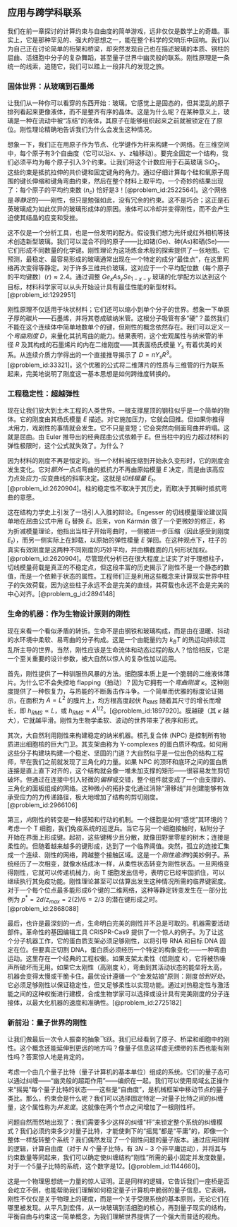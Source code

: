 ## 应用与跨学科联系

我们在前一章探讨的计算约束与自由度的简单游戏，远非仅仅是数学上的奇趣。事实上，它是那种罕见的、强大的思想之一，能在整个科学的交响乐中回响。我们以为自己正在讨论简单的桁架和桥梁，却突然发现自己也在描述玻璃的本质、钢柱的屈曲、活细胞中分子的复杂舞蹈，甚至量子世界中幽灵般的联系。刚性原理是一条统一的线索，追随它，我们可以踏上一段非凡的发现之旅。

### 固体世界：从玻璃到石墨烯

让我们从一种你可以看穿的东西开始：玻璃。它感觉上是固态的，但其混乱的原子排列看起来更像液体，而不是整齐有序的晶体。这是为什么呢？在某种意义上，玻璃是一种在流动中被“冻结”的液体，其原子在能够组织起来之前就被锁定在了原位。刚性理论精确地告诉我们为什么会发生这种情况。

想象一下，我们正在用原子作为节点、化学键作为杆来构建一个网络。在三维空间中，每个原子有3个自由度（它可以沿x、y、z轴移动）。要完全固定一个结构，我们必须平均为每个原子引入3个约束。让我们将这个计数应用于石英玻璃 $\mathrm{SiO_2}$。这些约束是抵抗拉伸的共价键和固定键角的角力。通过仔细计算每个硅和氧原子周围的键长伸缩和键角弯曲约束，然后在整个材料上取平均，一个奇妙的结果出现了：每个原子的平均约束数 $\langle n_c \rangle$ 恰好是3！[@problem_id:2522564]。这个网络是*等静定*的——刚性，但只是勉强如此，没有冗余的约束。这不是巧合；这正是石英玻璃成为如此优异的玻璃形成体的原因。液体可以冷却并变得刚性，而不会产生迫使其结晶的应变和受挫。

这不仅是一个分析工具，也是一份发明的配方。假设我们想为光纤或红外相机等技术创造新型玻璃。我们可以混合不同的原子——比如锗(Ge)、砷(As)和硒(Se)——它们形成不同数量的化学键。刚性理论为这场炼金术般的探索提供了一张地图。它预测，最稳定、最容易形成的玻璃通常出现在一个特定的成分“最佳点”，在这里网络再次变得等静定。对于许多三维共价玻璃，这对应于一个平均配位数（每个原子的平均键数）$\langle r \rangle \approx 2.4$。通过调整 $Ge_xAs_ySe_{1-x-y}$ 玻璃的化学配方以达到这个目标，材料科学家可以从头开始设计具有最佳性能的新型材料。[@problem_id:1292951]

刚性原理不仅适用于块状材料；它们还可以缩小到单个分子的世界。想象一下单原子厚的碳片——石墨烯，并将其卷成碳纳米管。这根分子吸管有多“硬”？虽然我们不能在这个连续体中简单地数单个的键，但刚性的概念依然存在。我们可以定义一个*弯曲刚度* $D$，来量化其抗弯曲的能力。结果表明，这个宏观属性与纳米管的半径 $R$ 及其构成的石墨烯片的内在二维刚度——其表面杨氏模量 $Y_s$ 有着优美的关系。从连续介质力学得出的一个直接推导揭示了 $D = \pi Y_s R^3$。[@problem_id:33321]。这个优雅的公式将二维薄片的性质与三维管的行为联系起来，完美地说明了刚度这一基本思想是如何跨维度转换的。

### 工程稳定性：超越弹性

现在让我们放大到土木工程的人类世界。一根支撑屋顶的钢柱似乎是一个简单的物体。它的刚度由其杨氏模量 $E$ 描述。对它施加压力，它就会回推。但如果你推得*太*用力，戏剧性的事情就会发生。它不只是变短；它会突然向侧面弯曲并坍塌。这就是屈曲。由 Euler 推导出的经典屈曲公式依赖于 $E$。但当柱中的应力超过材料的弹性极限时，这个公式就失效了。为什么？

因为材料的刚度不再是恒定的。当一个材料被压缩到开始永久变形时，它的刚度会发生变化。它对*额外*一点点弯曲的抵抗力不再由原始模量 $E$ 决定，而是由该高应力点处应力-应变曲线的斜率决定。这就是*切线模量* $E_t$。[@problem_id:2620904]。柱的稳定性不取决于其历史，而取决于其瞬时抵抗弯曲的意愿。

这在结构力学史上引发了一场引人入胜的辩论。Engesser 的切线模量理论建议简单地在屈曲公式中用 $E_t$ 替换 $E$。后来，von Kármán 做了一个更微妙的修正，称为折减模量理论，他指出当柱子开始弯曲时，一侧被进一步压缩（因此感受到刚度 $E_t$），而另一侧实际上在卸载，以原始的弹性模量 $E$ 弹回。在这种观点下，柱子的真实有效刚度是这两种不同刚度的巧妙平均，并由横截面的几何形状加权。[@problem_id:2620904]。尽管现代分析已在很大程度上证实了对于理想柱子，切线模量荷载是真正的不稳定点，但这段丰富的历史揭示了刚性不是一个静态的数值，而是一个依赖于状态的属性。工程师们正是利用这些概念来计算现实世界中柱子的失效荷载，因为这些柱子永远不会是完美的直线，其荷载也永远不会是完美的中心对齐。[@problem_g_id:2894148]

### 生命的机器：作为生物设计原则的刚性

现在来看一个看似矛盾的转折。生命不是由钢铁和玻璃构成，而是由在温暖、抖动的水环境中柔软、易弯曲的分子构成。这是一个由能量约为 $k_B T$ 的热运动持续混乱所主导的世界。当然，刚性应该是生命流体和动态过程的敌人？恰恰相反，它是一个至关重要的设计参数，被大自然以惊人的复杂性加以运用。

首先，刚性提供了一种驯服热风暴的方法。细胞膜本质上是一个脆弱的二维液体薄片。为什么它不会失控地 flapping（拍动）？因为它拥有一个*弯曲刚度* $\kappa$。这种刚度提供了一种恢复力，与热能的不断轰击作斗争。一个简单而优雅的标度论证揭示，在面积为 $A=L^2$ 的膜片上，均方根高度起伏 $h_{RMS}$ 随着其尺寸的增长而增长，即 $h_{RMS} \propto L$，或 $h_{RMS} \propto A^{1/2}$。[@problem_id:1897920]。膜越硬（其 $\kappa$ 越大），它就越平滑。刚性为生物学柔软、波动的世界带来了秩序和形式。

其次，大自然利用刚性来构建稳定的纳米机器。核孔复合体 (NPC) 是控制所有物质进出细胞核的巨大门卫。其支架由称为 Y-complexes 的蛋白质环构成。如何用这些分子构建块构建一个稳定、坚固的门道？大自然似乎是一位出色的结构工程师，早在我们之前就发现了三角化的力量。如果 NPC 的顶环和底环之间的蛋白质连接是直上直下对齐的，这个结构就会像一堆未加支撑的矩形——很容易发生剪切破坏。但通过在连接中引入轻微的*偏移*或交错，整个组件就变成了一个由支撑的、三角化的面板组成的网络。这种微小的拓扑变化通过消除“滑移线”并创建能够有效承受应力的力传递路径，极大地增加了结构的剪切刚度。[@problem_id:2966106]

第三，*向*刚性的转变是一种感知和行动的机制。一个细胞是如何“感觉”其环境的？考虑一个 T 细胞，我们免疫系统的巡逻兵。当它与另一个细胞接触时，粘附分子开始在界面上形成键。起初，这些键稀少且分散，就像田野里零星的树木；连接是柔性的。但随着越来越多的键形成，达到了一个临界阈值。突然，孤立的连接汇集成一个连续、刚性的网络，跨越整个接触区域。这是一个*刚性逾渗*的美妙例子。系统经历了一次相变，就像水结成冰一样，从柔性状态转变为刚性状态。一旦网络变得刚性，它就可以传递机械力，向 T 细胞发出信号，表明它已经牢固抓住，可以继续执行其免疫功能。刚性理论甚至可以估算出发生这种情况所需的临界键密度。对于一个每个位点最多能形成6个键的二维网络，这种等静定转变发生在一部分比例为 $p^{\ast} = 2d/z_{max} = 2(2)/6 = 2/3$ 的潜在键形成之时。[@problem_id:2868088]

最后，也许是最深刻的一点，生命明白完美的刚性并不总是可取的。机器需要活动部件。革命性的基因编辑工具 CRISPR-Cas9 提供了一个惊人的例子。为了让这个分子机器工作，它的蛋白质支架必须足够刚性，以将引导 RNA 和目标 DNA 固定在位。但要真正切割 DNA，蛋白质必须经历一个特定的构象变化——一种弯曲运动。这里存在一个经典的工程权衡。如果支架太柔性（低刚度 $k$），它将被热噪声所破坏而无用。如果它太刚性（高刚度 $k$），弯曲到其活动状态的能垒将太高，机器会变得太慢或干脆卡住。最优设计遵循一个“金发姑娘”原则：刚度*恰到好处*。它必须足够刚性以保证稳定性，但又足够柔性以实现功能。通过对热稳定性与激活能之间的这种权衡进行建模，合成生物学家可以选择或设计具有完美刚度的分子连接体，以最大化机器的速度和准确性。[@problem_id:2725182]

### 新前沿：量子世界的刚性

让我们做最后一次令人振奋的抽象飞跃。我们已经看到了原子、桥梁和细胞中的刚性。这个概念还能延伸到更远的地方吗？像量子信息这样虚无缥缈的东西也能有刚性吗？答案惊人地是肯定的。

考虑一个由几个量子比特（量子计算机的基本单位）组成的系统。它们的量子态可以通过纠缠——“幽灵般的超距作用”——编织在一起。我们可以使用局域幺正操作来“摇晃”每个量子比特的状态——这些是“自由度”，是机械框架中移动节点的量子类比。那么，约束会是什么呢？我们可以选择固定特定一对量子比特之间的纠缠量，这个属性称为*并发度*。这就像在两个节点之间增加了一根刚性杆。

问题自然而然地出现了：我们需要多少这样的纠缠“杆”来锁定整个系统的纠缠模式？我们必须约束多少对量子比特，才能使剩下的“摇晃”都是“平庸”的，即像一个整体一样旋转整个系统？我们偶然发现了一个刚性问题的量子版本。通过应用同样的逻辑，计算自由度（对于 $N$ 个量子比特，有 $3N-3$ 个非平庸运动），并将其与约束数量等同起来，我们可以确定使纠缠结构“刚性”所需的最小固定并发度数量。对于一个5量子比特的系统，这个数字是12。[@problem_id:1144660]。

这是一个物理思想统一力量的惊人证明。正是同样的逻辑，它告诉我们一座桥是否会屹立不倒，也能帮助我们理解如何稳定量子计算机中脆弱的量子信息。它表明，刚性不仅仅是关于物理上的硬度，而是一个关于受限系统的基本原则，无论它们在哪里被发现。从平凡到宏伟，从一块玻璃到活细胞的核心，再到量子现实的结构，平衡自由与约束这一简单概念，为我们理解世界提供了一个强大而普适的视角。